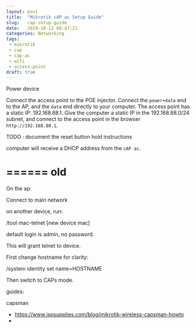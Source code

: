 ```yaml
---
layout: post
title:  "Mikrotik cAP ac Setup Guide"
slug:   cap-setup-guide
date:   2019-10-12 08:47:21
categories: Networking
tags: 
 - mikrotik
 - cap
 - cap-ac
 - wifi
 - access-point
draft: true
---
```


Power device

Connect the access point to the POE injector. Connect the `power+data` end to the AP, and the `data` end directly to your computer. The access point has a static IP:
192.168.88.1. Give the computer a static IP in the 192.168.88.0/24 subnet, and connect to the access point in the browser `http://192.168.88.1`.

TODO : document the reset button hold instructions

computer
will receive a DHCP address from the `cAP ac`.


======
old
=====

On the ap:

Connect to main network

on another device, run:

/tool mac-telnet [new device mac]

default login is admin, no password.

This will grant telnet to device.

First change hostname for clarity:

/system identity set name=HOSTNAME

Then switch to CAPs mode.






guides:

capsman
 - https://www.ispsupplies.com/blog/mikrotik-wireless-capsman-howto
 - 



